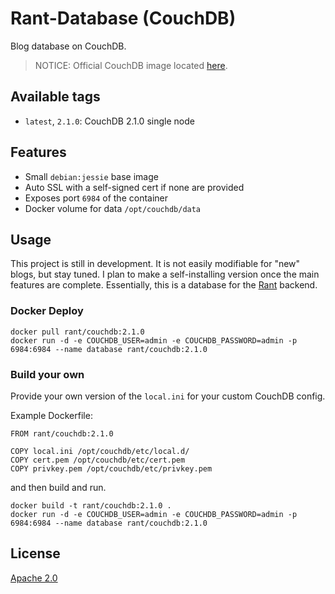 # Rant-Database (CouchDB)

Blog database on CouchDB.

> NOTICE: Official CouchDB image located [here](https://github.com/apache/couchdb-docker).

## Available tags

- `latest`, `2.1.0`: CouchDB 2.1.0 single node

## Features

 * Small `debian:jessie` base image
 * Auto SSL with a self-signed cert if none are provided
 * Exposes port `6984` of the container
 * Docker volume for data `/opt/couchdb/data`

## Usage

This project is still in development. It is not easily modifiable for "new" blogs, but stay tuned. I plan to make a self-installing version once the main features are complete. Essentially, this is a database for the [Rant](https://github.com/RamblingWare/Rant) backend. 

### Docker Deploy

```
docker pull rant/couchdb:2.1.0
docker run -d -e COUCHDB_USER=admin -e COUCHDB_PASSWORD=admin -p 6984:6984 --name database rant/couchdb:2.1.0
```


### Build your own

Provide your own version of the `local.ini` for your custom CouchDB config.

Example Dockerfile:

```
FROM rant/couchdb:2.1.0

COPY local.ini /opt/couchdb/etc/local.d/
COPY cert.pem /opt/couchdb/etc/cert.pem
COPY privkey.pem /opt/couchdb/etc/privkey.pem
```

and then build and run.

```
docker build -t rant/couchdb:2.1.0 .
docker run -d -e COUCHDB_USER=admin -e COUCHDB_PASSWORD=admin -p 6984:6984 --name database rant/couchdb:2.1.0
```

## License

[Apache 2.0](/LICENSE)
